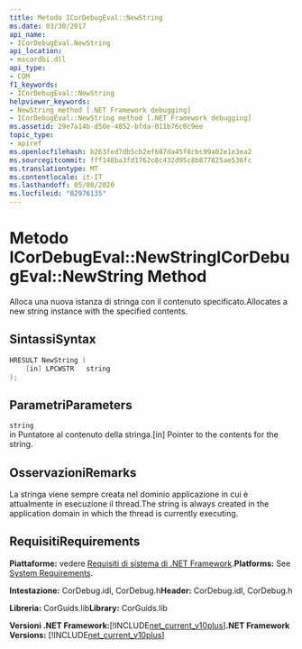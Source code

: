 ```yaml
---
title: Metodo ICorDebugEval::NewString
ms.date: 03/30/2017
api_name:
- ICorDebugEval.NewString
api_location:
- mscordbi.dll
api_type:
- COM
f1_keywords:
- ICorDebugEval::NewString
helpviewer_keywords:
- NewString method [.NET Framework debugging]
- ICorDebugEval::NewString method [.NET Framework debugging]
ms.assetid: 29e7a14b-d50e-4852-bfda-011b76c0c9ee
topic_type:
- apiref
ms.openlocfilehash: b263fed7db5cb2ef687da45f8cbc99a02e1e3ea2
ms.sourcegitcommit: fff146ba3fd1762c8c432d95c8b877825ae536fc
ms.translationtype: MT
ms.contentlocale: it-IT
ms.lasthandoff: 05/08/2020
ms.locfileid: "82976135"
---
```

# <a name="icordebugevalnewstring-method"></a><span data-ttu-id="247ae-102">Metodo ICorDebugEval::NewString</span><span class="sxs-lookup"><span data-stu-id="247ae-102">ICorDebugEval::NewString Method</span></span>
<span data-ttu-id="247ae-103">Alloca una nuova istanza di stringa con il contenuto specificato.</span><span class="sxs-lookup"><span data-stu-id="247ae-103">Allocates a new string instance with the specified contents.</span></span>  
  
## <a name="syntax"></a><span data-ttu-id="247ae-104">Sintassi</span><span class="sxs-lookup"><span data-stu-id="247ae-104">Syntax</span></span>  
  
```cpp  
HRESULT NewString (  
    [in] LPCWSTR   string  
);  
```  
  
## <a name="parameters"></a><span data-ttu-id="247ae-105">Parametri</span><span class="sxs-lookup"><span data-stu-id="247ae-105">Parameters</span></span>  
 `string`  
 <span data-ttu-id="247ae-106">in Puntatore al contenuto della stringa.</span><span class="sxs-lookup"><span data-stu-id="247ae-106">[in] Pointer to the contents for the string.</span></span>  
  
## <a name="remarks"></a><span data-ttu-id="247ae-107">Osservazioni</span><span class="sxs-lookup"><span data-stu-id="247ae-107">Remarks</span></span>  
 <span data-ttu-id="247ae-108">La stringa viene sempre creata nel dominio applicazione in cui è attualmente in esecuzione il thread.</span><span class="sxs-lookup"><span data-stu-id="247ae-108">The string is always created in the application domain in which the thread is currently executing.</span></span>  
  
## <a name="requirements"></a><span data-ttu-id="247ae-109">Requisiti</span><span class="sxs-lookup"><span data-stu-id="247ae-109">Requirements</span></span>  
 <span data-ttu-id="247ae-110">**Piattaforme:** vedere [Requisiti di sistema di .NET Framework](../../get-started/system-requirements.md).</span><span class="sxs-lookup"><span data-stu-id="247ae-110">**Platforms:** See [System Requirements](../../get-started/system-requirements.md).</span></span>  
  
 <span data-ttu-id="247ae-111">**Intestazione:** CorDebug.idl, CorDebug.h</span><span class="sxs-lookup"><span data-stu-id="247ae-111">**Header:** CorDebug.idl, CorDebug.h</span></span>  
  
 <span data-ttu-id="247ae-112">**Libreria:** CorGuids.lib</span><span class="sxs-lookup"><span data-stu-id="247ae-112">**Library:** CorGuids.lib</span></span>  
  
 <span data-ttu-id="247ae-113">**Versioni .NET Framework:**[!INCLUDE[net_current_v10plus](../../../../includes/net-current-v10plus-md.md)]</span><span class="sxs-lookup"><span data-stu-id="247ae-113">**.NET Framework Versions:** [!INCLUDE[net_current_v10plus](../../../../includes/net-current-v10plus-md.md)]</span></span>
